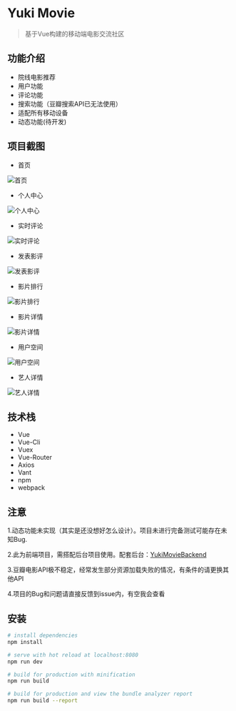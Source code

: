# Yuki Movie

> 基于Vue构建的移动端电影交流社区

## 功能介绍
+ 院线电影推荐
+ 用户功能
+ 评论功能
+ 搜索功能（豆瓣搜索API已无法使用）
+ 适配所有移动设备
+ 动态功能(待开发)

## 项目截图
+ 首页
<img src="https://s2.ax1x.com/2019/08/12/mSj9cq.png" alt="首页" />

+ 个人中心
<img src="https://s2.ax1x.com/2019/08/12/mSzlD0.png" alt="个人中心" />

+ 实时评论
<img src="https://s2.ax1x.com/2019/08/12/mSz1bV.png" alt="实时评论" />

+ 发表影评
<img src="https://s2.ax1x.com/2019/08/12/mSz8ET.png" alt="发表影评" />

+ 影片排行
<img src="https://s2.ax1x.com/2019/08/12/mSzGUU.png" alt="影片排行" />

+ 影片详情
<img src="https://s2.ax1x.com/2019/08/12/mSzJ5F.png" alt="影片详情" />

+ 用户空间
<img src="https://s2.ax1x.com/2019/08/12/mSzq2j.png" alt="用户空间" />

+ 艺人详情
<img src="https://s2.ax1x.com/2019/08/12/mSzLxs.png" alt="艺人详情" />

## 技术栈
+ Vue
+ Vue-Cli
+ Vuex
+ Vue-Router
+ Axios
+ Vant
+ npm
+ webpack

## 注意
1.动态功能未实现（其实是还没想好怎么设计）。项目未进行完备测试可能存在未知Bug.

2.此为前端项目，需搭配后台项目使用。配套后台：[YukiMovieBackend](https://github.com/Tanqurey/yukiMovieBackend)

3.豆瓣电影API极不稳定，经常发生部分资源加载失败的情况，有条件的请更换其他API

4.项目的Bug和问题请直接反馈到issue内，有空我会查看

## 安装

``` bash
# install dependencies
npm install

# serve with hot reload at localhost:8080
npm run dev

# build for production with minification
npm run build

# build for production and view the bundle analyzer report
npm run build --report
```
